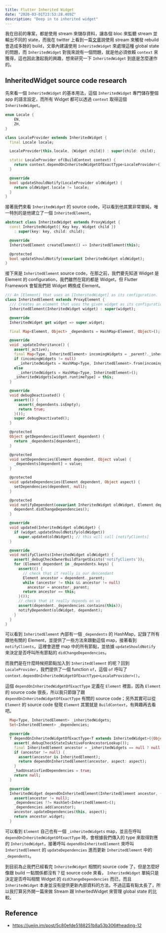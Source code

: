 ```yaml
---
title: Flutter Inherited Widget
date: "2020-03-01T23:53:28.409Z"
description: "Deep in to inherited widget"
---
```


我在目前的專案，都是使用 stream 來儲存資料，讓各個 bloc 來監聽 stream 並輸出不同的 state，而我在 twitter 上看到一篇[文章](https://zonble.github.io/2019/12/07/what-if-states-are-out-of-flutter-widget-tree.html)說使用 stream 來觸發 rebuild 會造成多餘的 build，文章內建議使用 `InheritedWidget` 來處理這種 global state 的問題，而 `InheritedWidget` 對我來說有一個問題，就是他必須依賴 `context` 來獲得，這也因此激起我的興趣，想來研究一下 `InheritedWidget` 到底是怎麼運作的。

## InheritedWidget source code research

先來看一個 `InheritedWidget` 的基本用法，這個 `InheritedWidget` 專門儲存整個 app 的語言設定，而所有 Widget 都可以透過 `context` 取得這個 `InheritedWidget`。

```dart
enum Locale {
    EN,
    ZH,
}

class LocaleProvider extends InheritedWidget {
  final Locale locale;

  LocaleProvider(this.locale, {Widget child}) : super(child: child);

  static LocaleProvider of(BuildContext context) {
    return context.dependOnInheritedWidgetOfExactType<LocaleProvider>();
  }

  @override
  bool updateShouldNotify(LocaleProvider oldWidget) {
    return oldWidget.locale != locale;
  }
}
```

接著我們來看 `InheritedWidget` 的 source code，可以看到他其實非常單純，唯一特別的是他建立了一個 `InheritedElement`。

```dart
abstract class InheritedWidget extends ProxyWidget {
  const InheritedWidget({ Key key, Widget child })
    : super(key: key, child: child);

  @override
  InheritedElement createElement() => InheritedElement(this);

  @protected
  bool updateShouldNotify(covariant InheritedWidget oldWidget);
}
```

接下來是 `InheritedElement` source code，在那之前，我們要先知道 Widget 是 Element 的 configuration，我們雖然在寫的都是 Widget，但 Flutter Framework 會幫我們把 Widget 轉換成 Element。

```dart
/// An [Element] that uses an [InheritedWidget] as its configuration.
class InheritedElement extends ProxyElement {
  /// Creates an element that uses the given widget as its configuration.
  InheritedElement(InheritedWidget widget) : super(widget);

  @override
  InheritedWidget get widget => super.widget;

  final Map<Element, Object> _dependents = HashMap<Element, Object>();

  @override
  void _updateInheritance() {
    assert(_active);
    final Map<Type, InheritedElement> incomingWidgets = _parent?._inheritedWidgets;
    if (incomingWidgets != null)
      _inheritedWidgets = HashMap<Type, InheritedElement>.from(incomingWidgets);
    else
      _inheritedWidgets = HashMap<Type, InheritedElement>();
    _inheritedWidgets[widget.runtimeType] = this;
  }

  @override
  void debugDeactivated() {
    assert(() {
      assert(_dependents.isEmpty);
      return true;
    }());
    super.debugDeactivated();
  }

  @protected
  Object getDependencies(Element dependent) {
    return _dependents[dependent];
  }

  @protected
  void setDependencies(Element dependent, Object value) {
    _dependents[dependent] = value;
  }

  @protected
  void updateDependencies(Element dependent, Object aspect) {
    setDependencies(dependent, null);
  }

  @protected
  void notifyDependent(covariant InheritedWidget oldWidget, Element dependent) {
    dependent.didChangeDependencies();
  }

  @override
  void updated(InheritedWidget oldWidget) {
    if (widget.updateShouldNotify(oldWidget))
      super.updated(oldWidget); // this will call [notifyClients]
  }

  @override
  void notifyClients(InheritedWidget oldWidget) {
    assert(_debugCheckOwnerBuildTargetExists('notifyClients'));
    for (Element dependent in _dependents.keys) {
      assert(() {
        // check that it really is our descendant
        Element ancestor = dependent._parent;
        while (ancestor != this && ancestor != null)
          ancestor = ancestor._parent;
        return ancestor == this;
      }());
      // check that it really depends on us
      assert(dependent._dependencies.contains(this));
      notifyDependent(oldWidget, dependent);
    }
  }
}
```

可以看到 `InheritedElement` 內部有一個 `_dependents` 的 HashMap，記錄了所有跟他有關的 Element，並提供了一些方法來跟動這個 map，接著看到 `notifyClients`，這裡會遊歷 map 中的所有節點，並依據 `updateShouldNotify` 來決定是否呼叫所有節點的 `didChangeDependencies`。

而我們是在什麼時候把節點加入到 `InheritedElement` 的呢？回到 `LocaleProvider`，我們提供了一個 function `of`，這個 `of` 呼叫了 `context.dependOnInheritedWidgetOfExactType<LocaleProvider>()`，

這個 `dependOnInheritedWidgetOfExactType` 定義在 `Element` 裡面，因為 `Element` 的 source code 很長，所以我只節錄了跟 `dependOnInheritedWidgetOfExactType` 有關的 source code；另外其實可以從 `Element` 的 source code 發現 `Element` 其實就是 `BuildContext`，有興趣再去看吧。

```dart
  Map<Type, InheritedElement> _inheritedWidgets;
  Set<InheritedElement> _dependencies;

  @override
  T dependOnInheritedWidgetOfExactType<T extends InheritedWidget>({Object aspect}) {
    assert(_debugCheckStateIsActiveForAncestorLookup());
    final InheritedElement ancestor = _inheritedWidgets == null ? null : _inheritedWidgets[T];
    if (ancestor != null) {
      assert(ancestor is InheritedElement);
      return dependOnInheritedElement(ancestor, aspect: aspect);
    }
    _hadUnsatisfiedDependencies = true;
    return null;
  }

  @override
  InheritedWidget dependOnInheritedElement(InheritedElement ancestor, { Object aspect }) {
    assert(ancestor != null);
    _dependencies ??= HashSet<InheritedElement>();
    _dependencies.add(ancestor);
    ancestor.updateDependencies(this, aspect);
    return ancestor.widget;
  }
```

可以看到 `Element` 自己也有一個 `_inheritedWidgets` map，並且在呼叫 `dependOnInheritedWidgetOfExactType` 時，會根據我們傳入的 type 來取得對應的 `InheritedWidget`，接著呼叫 `dependOnInheritedElement` 來呼叫 `InheritedElement` 的 `updateDependencies` 進而更新 `InheritedElement` 中的 `_dependents`。

到目前為止我們已經看完 `InheritedWidget` 相關的 source code 了，但是怎麼好像跟 build 一點關係都沒有？從 source code 來看， `InheritedWidget` 單純只是決定是否呼叫相關 Widget 的 `didChangeDependencies` 而已，而且 `InheritedWidget` 本身並沒有提供更新內部資料的方法，不過這篇有點太長了，所以我打算另外開一篇來做 Stream 跟 InheritedWidget 來管理 global state 的比較。

## Reference

- https://juejin.im/post/5c80efde5188251b8a53b306#heading-12
